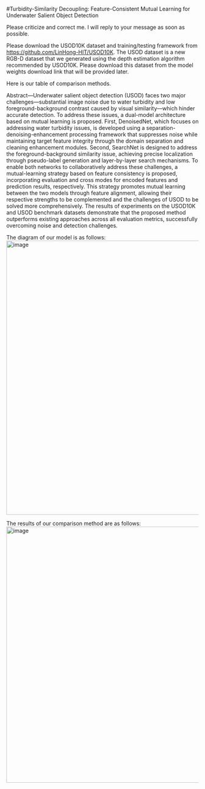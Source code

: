 #Turbidity-Similarity Decoupling: Feature-Consistent Mutual Learning for Underwater Salient Object Detection

Please criticize and correct me. I will reply to your message as soon as possible.

Please download the USOD10K dataset and training/testing framework from https://github.com/LinHong-HIT/USOD10K.
The USOD dataset is a new RGB-D dataset that we generated using the depth estimation algorithm recommended by USOD10K. Please download this dataset from the model weights download link that will be provided later.

Here is our table of comparison methods.

Abstract—Underwater salient object detection (USOD) faces two major challenges—substantial image noise due to water turbidity and low foreground-background contrast caused by visual similarity—which hinder accurate detection. To address these issues, a dual-model architecture based on mutual learning is proposed. First, DenoisedNet, which focuses on addressing water turbidity issues, is developed using a separation-denoising-enhancement processing framework that suppresses noise while maintaining target feature integrity through the domain separation and cleaning enhancement modules. Second, SearchNet is designed to address the foreground-background similarity issue, achieving precise localization through pseudo-label generation and layer-by-layer search mechanisms. To enable both networks to collaboratively address these challenges, a mutual-learning strategy based on feature consistency is proposed, incorporating evaluation and cross modes for encoded features and prediction results, respectively. This strategy promotes mutual learning between the two models through feature alignment, allowing their respective strengths to be complemented and the challenges of USOD to be solved more comprehensively. The results of experiments on the USOD10K and USOD benchmark datasets demonstrate that the proposed method outperforms existing approaches across all evaluation metrics, successfully overcoming noise and detection challenges.

The diagram of our model is as follows:
<img width="753" height="716" alt="image" src="https://github.com/user-attachments/assets/06b455c3-998a-44f5-ba1f-803e3bacab7b" />

The results of our comparison method are as follows:
<img width="847" height="669" alt="image" src="https://github.com/user-attachments/assets/fffb92ca-d461-4230-9e74-39064a89ce8d" />


